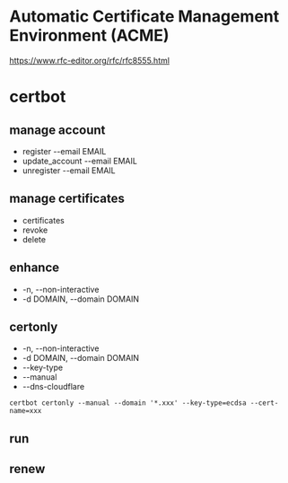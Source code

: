 # Automatic Certificate Management Environment (ACME)

https://www.rfc-editor.org/rfc/rfc8555.html

# certbot

## manage account

- register --email EMAIL
- update_account --email EMAIL
- unregister --email EMAIL

## manage certificates

- certificates
- revoke
- delete

## enhance

- -n, --non-interactive
- -d DOMAIN, --domain DOMAIN

## certonly

- -n, --non-interactive
- -d DOMAIN, --domain DOMAIN
- --key-type
- --manual
- --dns-cloudflare

```shell
certbot certonly --manual --domain '*.xxx' --key-type=ecdsa --cert-name=xxx
```

## run

## renew
